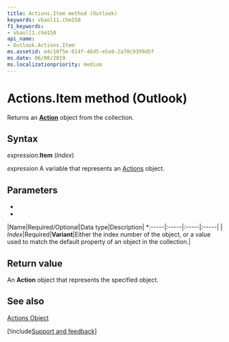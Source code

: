 ```yaml
---
title: Actions.Item method (Outlook)
keywords: vbaol11.chm150
f1_keywords:
- vbaol11.chm150
api_name:
- Outlook.Actions.Item
ms.assetid: e4c10f5e-014f-46d5-e5a9-2a70c9399d5f
ms.date: 06/08/2019
ms.localizationpriority: medium
---
```



# Actions.Item method (Outlook)

Returns an **[Action](Outlook.Action.md)** object from the collection.


## Syntax

_expression_.**Item** (_Index_)

_expression_ A variable that represents an [Actions](Outlook.Actions.md) object.


## Parameters
*

*
|Name|Required/Optional|Data type|Description|
*:-----|:-----|:-----|:-----|
| _Index_|Required|**Variant**|Either the index number of the object, or a value used to match the default property of an object in the collection.|

## Return value

An **Action** object that represents the specified object.

## See also


[Actions Object](Outlook.Actions.md)

[!include[Support and feedback](~/includes/feedback-boilerplate.md)]